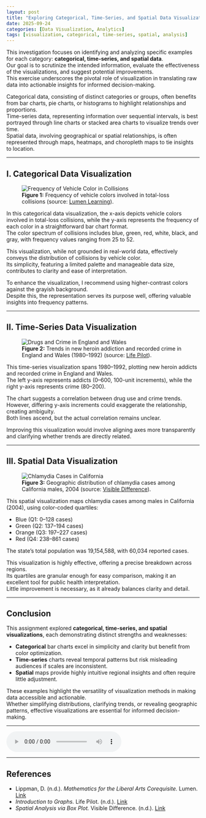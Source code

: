 ```yaml
---
layout: post
title: "Exploring Categorical, Time-Series, and Spatial Data Visualizations"
date: 2025-09-24
categories: [Data Visualization, Analytics]
tags: [visualization, categorical, time-series, spatial, analysis]
---
```


This investigation focuses on identifying and analyzing specific examples for each category: **categorical, time-series, and spatial data**.  
Our goal is to scrutinize the intended information, evaluate the effectiveness of the visualizations, and suggest potential improvements.  
This exercise underscores the pivotal role of visualization in translating raw data into actionable insights for informed decision-making.

Categorical data, consisting of distinct categories or groups, often benefits from bar charts, pie charts, or histograms to highlight relationships and proportions.  
Time-series data, representing information over sequential intervals, is best portrayed through line charts or stacked area charts to visualize trends over time.  
Spatial data, involving geographical or spatial relationships, is often represented through maps, heatmaps, and choropleth maps to tie insights to location.

---

## I. Categorical Data Visualization

<figure>
  <img src="https://rachkat.github.io/Rachelgoldsbury.github.io/assets/auto-recalls-1.png" alt="Frequency of Vehicle Color in Collisions">
  <figcaption><strong>Figure 1:</strong> Frequency of vehicle colors involved in total-loss collisions (source: <a href="https://courses.lumenlearning.com/coloradomesa-mathforliberalartscorequisite/chapter/presenting-categorical-data-graphically/">Lumen Learning</a>).</figcaption>
</figure>

In this categorical data visualization, the x-axis depicts vehicle colors involved in total-loss collisions, while the y-axis represents the frequency of each color in a straightforward bar chart format.  
The color spectrum of collisions includes blue, green, red, white, black, and gray, with frequency values ranging from 25 to 52.  

This visualization, while not grounded in real-world data, effectively conveys the distribution of collisions by vehicle color.  
Its simplicity, featuring a limited palette and manageable data size, contributes to clarity and ease of interpretation.  

To enhance the visualization, I recommend using higher-contrast colors against the grayish background.  
Despite this, the representation serves its purpose well, offering valuable insights into frequency patterns.

---

## II. Time-Series Data Visualization

<figure>
  <img src="https://rachkat.github.io/Rachelgoldsbury.github.io/assets/auto-recalls-2.png" alt="Drugs and Crime in England and Wales">
  <figcaption><strong>Figure 2:</strong> Trends in new heroin addiction and recorded crime in England and Wales (1980–1992) (source: <a href="https://www.life-pilot.co.uk/improve-your-skills/introduction-to-graphs/time-series-graphs">Life Pilot</a>).</figcaption>
</figure>

This time-series visualization spans 1980–1992, plotting new heroin addicts and recorded crime in England and Wales.  
The left y-axis represents addicts (0–600, 100-unit increments), while the right y-axis represents crime (80–200).  

The chart suggests a correlation between drug use and crime trends.  
However, differing y-axis increments could exaggerate the relationship, creating ambiguity.  
Both lines ascend, but the actual correlation remains unclear.  

Improving this visualization would involve aligning axes more transparently and clarifying whether trends are directly related.

---

## III. Spatial Data Visualization

<figure>
  <img src="https://rachkat.github.io/Rachelgoldsbury.github.io/assets/auto-recalls-3.png" alt="Chlamydia Cases in California">
  <figcaption><strong>Figure 3:</strong> Geographic distribution of chlamydia cases among California males, 2004 (source: <a href="https://vizdiff.blogspot.com/2016/05/spatial-analysis-via-box-plot.html">Visible Difference</a>).</figcaption>
</figure>

This spatial visualization maps chlamydia cases among males in California (2004), using color-coded quartiles:  
- Blue (Q1: 0–128 cases)  
- Green (Q2: 137–194 cases)  
- Orange (Q3: 197–227 cases)  
- Red (Q4: 238–861 cases)  

The state’s total population was 19,154,588, with 60,034 reported cases.  

This visualization is highly effective, offering a precise breakdown across regions.  
Its quartiles are granular enough for easy comparison, making it an excellent tool for public health interpretation.  
Little improvement is necessary, as it already balances clarity and detail.

---

## Conclusion

This assignment explored **categorical, time-series, and spatial visualizations**, each demonstrating distinct strengths and weaknesses:  
- **Categorical** bar charts excel in simplicity and clarity but benefit from color optimization.  
- **Time-series** charts reveal temporal patterns but risk misleading audiences if scales are inconsistent.  
- **Spatial** maps provide highly intuitive regional insights and often require little adjustment.  

These examples highlight the versatility of visualization methods in making data accessible and actionable.  
Whether simplifying distributions, clarifying trends, or revealing geographic patterns, effective visualizations are essential for informed decision-making.  

---

<audio controls>
  <source src="./assets/audio/Audio-9_24_2025.m4a" type="audio/mpeg">
  Your browser does not support the audio element.
</audio>


---

## References
- Lippman, D. (n.d.). *Mathematics for the Liberal Arts Corequisite.* Lumen. [Link](https://courses.lumenlearning.com/coloradomesa-mathforliberalartscorequisite/chapter/presenting-categorical-data-graphically/)  
- *Introduction to Graphs.* Life Pilot. (n.d.). [Link](https://www.life-pilot.co.uk/improve-your-skills/introduction-to-graphs/time-series-graphs)  
- *Spatial Analysis via Box Plot.* Visible Difference. (n.d.). [Link](https://vizdiff.blogspot.com/2016/05/spatial-analysis-via-box-plot.html)  
